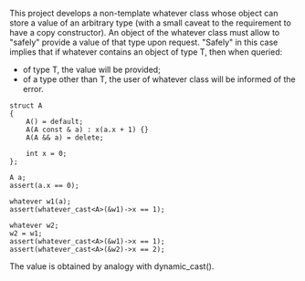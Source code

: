 This project develops a non-template whatever class whose object can store a value of an arbitrary type (with a small caveat to the requirement 
to have a copy constructor). An object of the whatever class must allow to "safely" provide a value of that type upon request. "Safely" in this
case implies that if whatever contains an object of type T, then when queried:

 * of type T, the value will be provided;
 * of a type other than T, the user of whatever class will be informed of the error.

```
struct A
{
    A() = default;
    A(A const & a) : x(a.x + 1) {}
    A(A && a) = delete;

    int x = 0;
};
```

```
A a;
assert(a.x == 0);

whatever w1(a);
assert(whatever_cast<A>(&w1)->x == 1);

whatever w2;
w2 = w1;
assert(whatever_cast<A>(&w1)->x == 1);
assert(whatever_cast<A>(&w2)->x == 2);
```

The value is obtained by analogy with dynamic_cast().
